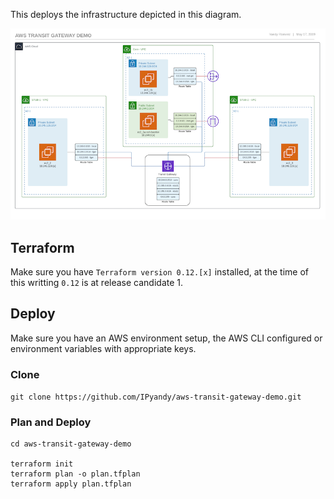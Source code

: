 This deploys the infrastructure depicted in this diagram.

[![Transit Gateway Deployment](images/aws-transit-gateway-demo-800.png)](images/aws-transit-gateway-demo.png)

## Terraform

Make sure you have `Terraform version 0.12.[x]` installed, at the time of this writting `0.12` is at release candidate 1.

## Deploy

Make sure you have an AWS environment setup, the AWS CLI configured or environment variables with appropriate keys.

### Clone

`git clone https://github.com/IPyandy/aws-transit-gateway-demo.git`

### Plan and Deploy

```shell
cd aws-transit-gateway-demo

terraform init
terraform plan -o plan.tfplan
terraform apply plan.tfplan
```

